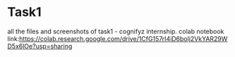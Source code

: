 # Task1
all the files and screenshots of task1 - cognifyz internship.
colab notebook link:https://colab.research.google.com/drive/1CfG157rI4iD6bolj2VkYAR29WD5x6lOe?usp=sharing
